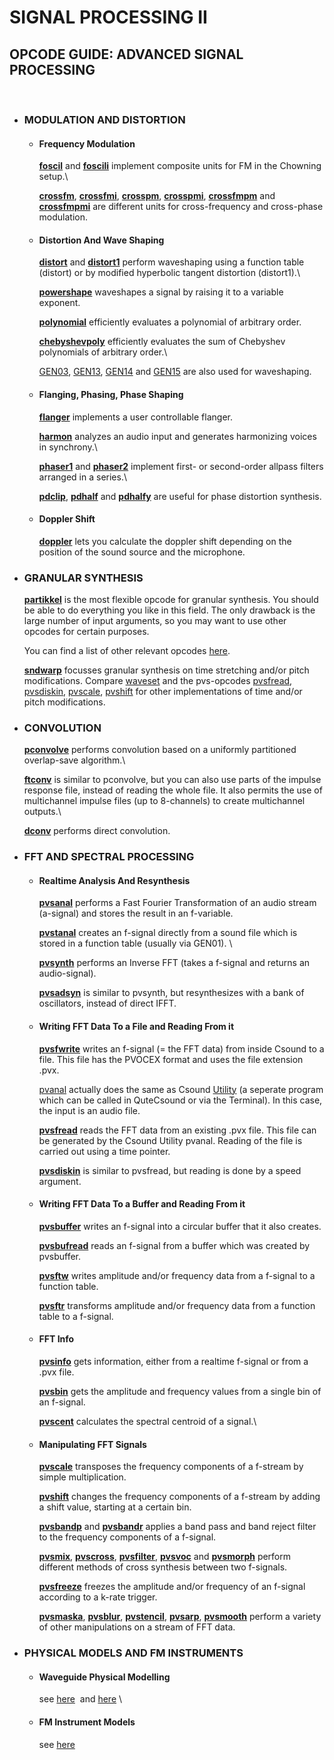 SIGNAL PROCESSING II
====================

OPCODE GUIDE: ADVANCED SIGNAL PROCESSING
----------------------------------------

 

-   ### MODULATION AND DISTORTION

    -   #### Frequency Modulation

        [**foscil**](http://www.csounds.com/manual/html/foscil.html) and
        [**foscili**](http://www.csounds.com/manual/html/foscili.html)
        implement composite units for FM in the Chowning setup.\

        [**crossfm**](http://www.csounds.com/manual/html/crossfm.html),
        [**crossfmi**](http://www.csounds.com/manual/html/crossfm.html),
        [**crosspm**](http://www.csounds.com/manual/html/crossfm.html),
        [**crosspmi**](http://www.csounds.com/manual/html/crossfm.html),
        [**crossfmpm**](http://www.csounds.com/manual/html/crossfm.html)
        and
        [**crossfmpmi**](http://www.csounds.com/manual/html/crossfm.html)
        are different units for cross-frequency and cross-phase
        modulation.

    -   #### Distortion And Wave Shaping

        [](http://www.csounds.com/manual/html/distort.html)

        [**distort**](http://www.csounds.com/manual/html/distort.html)
        and
        [**distort1**](http://www.csounds.com/manual/html/distort1.html)
        perform waveshaping using a function table (distort) or by
        modified hyperbolic tangent distortion (distort1).\

        [**powershape**](http://www.csounds.com/manual/html/powershape.html)
        waveshapes a signal by raising it to a variable exponent.

        [**polynomial**](http://www.csounds.com/manual/html/polynomial.html)
        efficiently evaluates a polynomial of arbitrary order.

        [**chebyshevpoly**](http://www.csounds.com/manual/html/chebyshevpoly.html)
        efficiently evaluates the sum of Chebyshev polynomials of
        arbitrary order.\

        [GEN03](http://www.csounds.com/manual/html/GEN03.html),
        [GEN13](http://www.csounds.com/manual/html/GEN13.html),
        [GEN14](http://www.csounds.com/manual/html/GEN14.html) and
        [GEN15](http://www.csounds.com/manual/html/GEN15.html) are also
        used for waveshaping.

    -   #### Flanging, Phasing, Phase Shaping

        [](http://www.csounds.com/manual/html/flanger.html)

        [**flanger**](http://www.csounds.com/manual/html/flanger.html)
        implements a user controllable flanger.

        [**harmon**](http://www.csounds.com/manual/html/harmon.html)
        analyzes an audio input and generates harmonizing voices in
        synchrony.\

        [**phaser1**](http://www.csounds.com/manual/html/phaser1.html)
        and
        [**phaser2**](http://www.csounds.com/manual/html/phaser2.html)
        implement first- or second-order allpass filters arranged in a
        series.\

        [**pdclip**](http://www.csounds.com/manual/html/pdclip.html),
        [**pdhalf**](http://www.csounds.com/manual/html/pdhalf.html) and
        [**pdhalfy**](http://www.csounds.com/manual/html/pdhalfy.html)
        are useful for phase distortion synthesis.

    -   #### Doppler Shift

        [](http://www.csounds.com/manual/html/doppler.html)[**doppler**](http://www.csounds.com/manual/html/doppler.html)
        lets you calculate the doppler shift depending on the position
        of the sound source and the microphone.

<!-- -->

-   ### GRANULAR SYNTHESIS

    [](http://www.csounds.com/manual/html/partikkel.html)

    [**partikkel**](http://www.csounds.com/manual/html/partikkel.html)
    is the most flexible opcode for granular synthesis. You should be
    able to do everything you like in this field. The only drawback is
    the large number of input arguments, so you may want to use other
    opcodes for certain purposes.

    You can find a list of other relevant opcodes
    [here](http://www.csounds.com/manual/html/SiggenGranular.html). 

    [**sndwarp**](http://www.csounds.com/manual/html/sndwarp.html)
    focusses granular synthesis on time stretching and/or pitch
    modifications. Compare
    [waveset](http://www.csounds.com/manual/html/waveset.html) and the
    pvs-opcodes
    [pvsfread](http://www.csounds.com/manual/html/pvsfread.html),
    [pvsdiskin](http://www.csounds.com/manual/html/pvsdiskin.html),
    [pvscale](http://www.csounds.com/manual/html/pvscale.html),
    [pvshift](http://www.csounds.com/manual/html/pvshift.html) for other
    implementations of time and/or pitch modifications.

<!-- -->

-   ### CONVOLUTION

    [](http://www.csounds.com/manual/html/pconvolve.html)

    [**pconvolve**](http://www.csounds.com/manual/html/pconvolve.html)
    performs convolution based on a uniformly partitioned overlap-save
    algorithm.\

    [**ftconv**](http://www.csounds.com/manual/html/ftconv.html) is
    similar to pconvolve, but you can also use parts of the impulse
    response file, instead of reading the whole file. It also permits
    the use of multichannel impulse files (up to 8-channels) to create
    multichannel outputs.\

    [**dconv**](http://www.csounds.com/manual/html/dconv.html) performs
    direct convolution. 

<!-- -->

-   ### FFT AND SPECTRAL PROCESSING

    -   #### Realtime Analysis And Resynthesis

        [](http://www.csounds.com/manual/html/pvsanal.html)

        [**pvsanal**](http://www.csounds.com/manual/html/pvsanal.html)
        performs a Fast Fourier Transformation of an audio stream
        (a-signal) and stores the result in an f-variable.

        [**pvstanal**](http://www.csounds.com/manual/html/pvstanal.html)
        creates an f-signal directly from a sound file which is stored
        in a function table (usually via GEN01). \

        [**pvsynth**](http://www.csounds.com/manual/html/pvsynth.html)
        performs an Inverse FFT (takes a f-signal and returns an
        audio-signal).

        [**pvsadsyn**](http://www.csounds.com/manual/html/pvsadsynth.html)
        is similar to pvsynth, but resynthesizes with a bank of
        oscillators, instead of direct IFFT.

    -   #### Writing FFT Data To a File and Reading From it

        [](http://www.csounds.com/manual/html/pvsfwrite.html)

        [**pvsfwrite**](http://www.csounds.com/manual/html/pvsfwrite.html)
        writes an f-signal (= the FFT data) from inside Csound to a
        file. This file has the PVOCEX format and uses the file
        extension .pvx.

        [pvanal](http://www.csounds.com/manual/html/pvanal.html)
        actually does the same as Csound
        [Utility](http://www.csounds.com/manual/html/UtilityTop.html) (a
        seperate program which can be called in QuteCsound or via the
        Terminal). In this case, the input is an audio file.

        [**pvsfread**](http://www.csounds.com/manual/html/pvsfread.html)
        reads the FFT data from an existing .pvx file. This file can be
        generated by the Csound Utility pvanal. Reading of the file is
        carried out using a time pointer.

        [**pvsdiskin**](http://www.csounds.com/manual/html/pvsdiskin.html)
        is similar to pvsfread, but reading is done by a speed argument.

    -   #### Writing FFT Data To a Buffer and Reading From it 

        [](http://www.csounds.com/manual/html/pvsbuffer.html)

        [**pvsbuffer**](http://www.csounds.com/manual/html/pvsbuffer.html)
        writes an f-signal into a circular buffer that it also creates.

        [**pvsbufread**](http://www.csounds.com/manual/html/pvsbufread.html)
        reads an f-signal from a buffer which was created by pvsbuffer.

        [**pvsftw**](http://www.csounds.com/manual/html/pvsftw.html)
        writes amplitude and/or frequency data from a f-signal to a
        function table.

        [**pvsftr**](http://www.csounds.com/manual/html/pvsftr.html)
        transforms amplitude and/or frequency data from a function table
        to a f-signal.

    -   #### FFT Info 

        [](http://www.csounds.com/manual/html/pvsinfo.html)

        [**pvsinfo**](http://www.csounds.com/manual/html/pvsinfo.html)
        gets information, either from a realtime f-signal or from a .pvx
        file.

        [**pvsbin**](http://www.csounds.com/manual/html/pvsbin.html)
        gets the amplitude and frequency values from a single bin of an
        f-signal.

        [**pvscent**](http://www.csounds.com/manual/html/pvscent.html)
        calculates the spectral centroid of a signal.\

    -   #### Manipulating FFT Signals 

        [](http://www.csounds.com/manual/html/pvscale.html)

        [**pvscale**](http://www.csounds.com/manual/html/pvscale.html)
        transposes the frequency components of a f-stream by simple
        multiplication.

        [**pvshift**](http://www.csounds.com/manual/html/pvshift.html)
        changes the frequency components of a f-stream by adding a shift
        value, starting at a certain bin.

        [**pvsbandp**](http://www.csounds.com/manual/html/pvsbandp.html)
        and
        [**pvsbandr**](http://www.csounds.com/manual/html/pvsbandr.html)
        applies a band pass and band reject filter to the frequency
        components of a f-signal.

        [**pvsmix**](http://www.csounds.com/manual/html/pvsmix.html),
        [**pvscross**](http://www.csounds.com/manual/html/pvscross.html),
        [**pvsfilter**](http://www.csounds.com/manual/html/pvsfilter.html),
        [**pvsvoc**](http://www.csounds.com/manual/html/pvsvoc.html) and
        [**pvsmorph**](http://en.flossmanuals.net/bin/view/Csound/pvsmorph)
        perform different methods of cross synthesis between two
        f-signals.

        [**pvsfreeze**](http://www.csounds.com/manual/html/pvsfreeze.html)
        freezes the amplitude and/or frequency of an f-signal according
        to a k-rate trigger.

        [**pvsmaska**](http://www.csounds.com/manual/html/pvsmaska.html),
        [**pvsblur**](http://www.csounds.com/manual/html/pvsblur.html),
        [**pvstencil**](http://www.csounds.com/manual/html/pvstencil.html),
        [**pvsarp**](http://www.csounds.com/manual/html/pvsarp.html),
        [**pvsmooth**](http://www.csounds.com/manual/html/pvsmooth.html)
        perform a variety of other manipulations on a stream of FFT
        data.

<!-- -->

-   ### PHYSICAL MODELS AND FM INSTRUMENTS

    -   #### Waveguide Physical Modelling

        see
        [here](http://www.csounds.com/manual/html/SiggenWavguide.html) 
        and
        [here](http://www.csounds.com/manual/html/SigmodWavguide.html) \

    -   #### FM Instrument Models

        see
        [here](http://www.csounds.com/manual/html/SiggenFmsynth.html)
